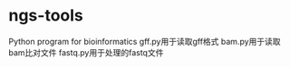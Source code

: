 # ngs-tools

Python program for bioinformatics
gff.py用于读取gff格式
bam.py用于读取bam比对文件
fastq.py用于处理的fastq文件

